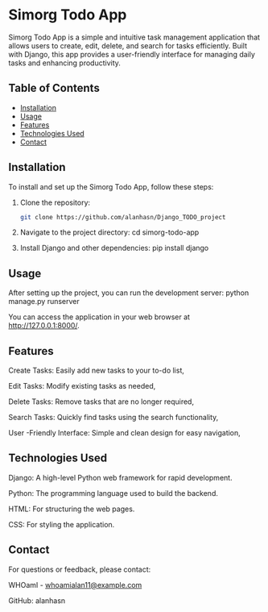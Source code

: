# Simorg Todo App

Simorg Todo App is a simple and intuitive task management application that allows users to create, edit, delete, and search for tasks efficiently. Built with Django, this app provides a user-friendly interface for managing daily tasks and enhancing productivity.

## Table of Contents

- [Installation](#installation)
- [Usage](#usage)
- [Features](#features)
- [Technologies Used](#technologies-used)
- [Contact](#contact)

## Installation

To install and set up the Simorg Todo App, follow these steps:

1. Clone the repository:

   ```bash
   git clone https://github.com/alanhasn/Django_TODO_project

   ```

2. Navigate to the project directory:
   cd simorg-todo-app

3. Install Django and other dependencies:
   pip install django

## Usage

After setting up the project, you can run the development server:
python manage.py runserver

You can access the application in your web browser at http://127.0.0.1:8000/.

## Features

Create Tasks: Easily add new tasks to your to-do list,

Edit Tasks: Modify existing tasks as needed,

Delete Tasks: Remove tasks that are no longer required,

Search Tasks: Quickly find tasks using the search functionality,

User -Friendly Interface: Simple and clean design for easy navigation,

## Technologies Used

Django: A high-level Python web framework for rapid development.

Python: The programming language used to build the backend.

HTML: For structuring the web pages.

CSS: For styling the application.

## Contact

For questions or feedback, please contact:

WHOamI - whoamialan11@example.com

GitHub: alanhasn
